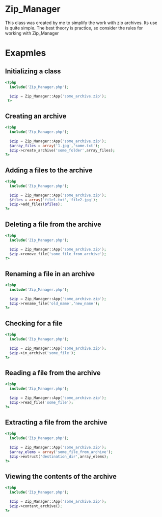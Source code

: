 # Zip_Manager
This class was created by me to simplify the work with zip archives. Its use is quite simple. The best theory is practice, so consider the rules for working with Zip_Manager

# Exapmles
## Initializing a class
```php
<?php
  include('Zip_Manager.php');
  
  $zip = Zip_Manager::App('some_archive.zip');
 ?>
```

## Creating an archive
```php
<?php
  include('Zip_Manager.php');
  
  $zip = Zip_Manager::App('some_archive.zip');
  $array_files = array('1.jpg','some.txt');
  $zip->create_archive('some_folder',array_files);
?>
```

## Adding a files to the archive
```php
<?php
  include('Zip_Manager.php');
  
  $zip = Zip_Manager::App('some_archive.zip');
  $files = array('file1.txt','file2.jpg');
  $zip->add_files($files);
?>
```

## Deleting a file from the archive
```php
<?php
  include('Zip_Manager.php');
  
  $zip = Zip_Manager::App('some_archive.zip');
  $zip->remove_file('some_file_from_archive');
?>
```

## Renaming a file in an archive
```php
<?php
  include('Zip_Manager.php');
  
  $zip = Zip_Manager::App('some_archive.zip');
  $zip->rename_file('old_name','new_name');
?>
```

## Checking for a file
```php
<?php
  include('Zip_Manager.php');
  
  $zip = Zip_Manager::App('some_archive.zip');
  $zip->in_archive('some_file');
?>
```

## Reading a file from the archive
```php
<?php
  include('Zip_Manager.php');
  
  $zip = Zip_Manager::App('some_archive.zip');
  $zip->read_file('some_file');
?>
```

## Extracting a file from the archive
```php
<?php
  include('Zip_Manager.php');
  
  $zip = Zip_Manager::App('some_archive.zip');
  $array_elems = array('some_file_from_archive');
  $zip->extruct('destination_dir',array_elems);
?>
```
## Viewing the contents of the archive
```php
<?php
  include('Zip_Manager.php');
  
  $zip = Zip_Manager::App('some_archive.zip');
  $zip->content_archive();
?>
```
